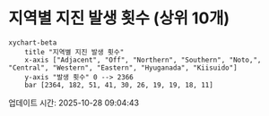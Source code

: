 # 지역별 지진 발생 횟수 (상위 10개)

```mermaid
xychart-beta
    title "지역별 지진 발생 횟수"
    x-axis ["Adjacent", "Off", "Northern", "Southern", "Noto,", "Central", "Western", "Eastern", "Hyuganada", "Kiisuido"]
    y-axis "발생 횟수" 0 --> 2366
    bar [2364, 182, 51, 41, 30, 26, 19, 19, 18, 11]
```

업데이트 시간: 2025-10-28 09:04:43
